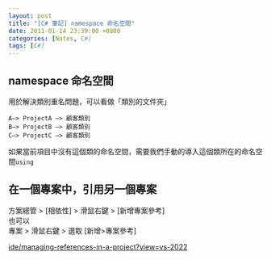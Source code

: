 ```yaml
---
layout: post
title: "[C# 筆記] namespace 命名空間"
date: 2011-01-14 23:39:00 +0800
categories: [Notes, C#]
tags: [C#]
---
```


## namespace 命名空間
用於解決類別重名問題，可以看做「類別的文件夾」

```
A—> ProjectA —> 顧客類別
B—> ProjectB —> 顧客類別
C—> ProjectC —> 顧客類別
```
如果當前項目中沒有這個類的命名空間，需要我們手動的導入這個類所在的命名空間`using`

## 在一個專案中，引用另一個專案 
方案總管 > [相依性] > 滑鼠右鍵 > [新增專案參考]     
也可以  
專案 > 滑鼠右鍵 > 選取 [新增>專案參考]  

[ide/managing-references-in-a-project?view=vs-2022](https://learn.microsoft.com/zh-tw/visualstudio/ide/managing-references-in-a-project?view=vs-2022)